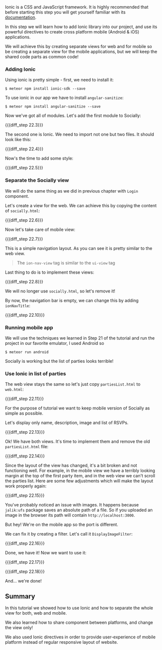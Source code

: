 Ionic is a CSS and JavaScript framework. It is highly recommended that before starting this step you will get yourself familiar with its [documentation](http://ionicframework.com/docs/).

In this step we will learn how to add Ionic library into our project, and use its powerful directives to create cross platform mobile (Android & iOS) applications.

We will achieve this by creating separate views for web and for mobile  so be creating a separate view for the mobile applications, but we will keep the shared code parts as common code!

### Adding Ionic

Using ionic is pretty simple - first, we need to install it:

    $ meteor npm install ionic-sdk --save

To use ionic in our app we have to install `angular-sanitize`:

    $ meteor npm install angular-sanitize --save

Now we've got all of modules. Let's add the first module to Socially:

{{{diff_step 22.3}}}

The second one is Ionic. We need to import not one but two files. It should look like this:

{{{diff_step 22.4}}}

Now's the time to add some style:

{{{diff_step 22.5}}}


### Separate the Socially view

We will do the same thing as we did in previous chapter with `Login` component.

Let's create a view for the web. We can achieve this by copying the content of `socially.html`:

{{{diff_step 22.6}}}

Now let's take care of mobile view:

{{{diff_step 22.7}}}

This is a simple navigation layout. As you can see it is pretty similar to the web view.

> The `ion-nav-view` tag is similar to the `ui-view` tag

Last thing to do is to implement these views:

{{{diff_step 22.8}}}

We will no longer use `socially.html`, so let's remove it!

By now, the navigation bar is empty, we can change this by adding `ionNavTitle`:

{{{diff_step 22.10}}}


### Running mobile app

We will use the techniques we learned in Step 21 of the tutorial and run the project in our favorite emulator, I used Android so

    $ meteor run android

Socially is working but the list of parties looks terrible!

### Use Ionic in list of parties

The web view stays the same so let's just copy `partiesList.html` to `web.html`:

{{{diff_step 22.11}}}

For the purpose of tutorial we want to keep mobile version of Socially as simple as possible.

Let's display only name, description, image and list of RSVPs.

{{{diff_step 22.13}}}

Ok! We have both views. It's time to implement them and remove the old `partiesList.html` file:

{{{diff_step 22.14}}}

Since the layout of the view has changed, it's a bit broken and not functioning well. For example, in the mobile view we have a terribly looking margin at the top of the first party item, and in the web view we can't scroll the parties list. Here are some few adjustments which will make the layout work properly again:

{{{diff_step 22.15}}}

You've probably noticed an issue with images. It happens because `jalik:ufs` package saves an absolute path of a file. So if you uploaded an image in the browser its path will contain `http://localhost:3000`.

But hey! We're on the mobile app so the port is different.

We can fix it by creating a filter. Let's call it `DisplayImageFilter`:

{{{diff_step 22.16}}}

Done, we have it! Now we want to use it:

{{{diff_step 22.17}}}

{{{diff_step 22.18}}}

And... we're done!

## Summary

In this tutorial we showed how to use Ionic and how to separate the whole view for both, web and mobile.

We also learned how to share component between platforms, and change the view only!

We also used Ionic directives in order to provide user-experience of mobile platform instead of regular responsive layout of website.
